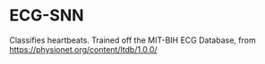 # ECG-SNN

Classifies heartbeats. Trained off the MIT-BIH ECG Database, from https://physionet.org/content/ltdb/1.0.0/

